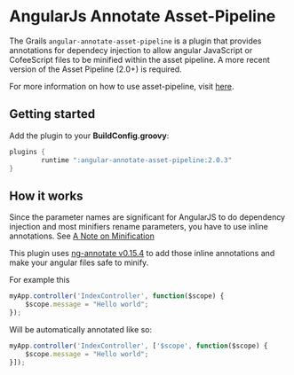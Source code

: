 AngularJs Annotate Asset-Pipeline
================================

The Grails `angular-annotate-asset-pipeline` is a plugin that provides annotations for dependecy injection to allow angular JavaScript or CofeeScript files to be minified within the asset pipeline. A more recent version of the Asset Pipeline (2.0+) is required.

For more information on how to use asset-pipeline, visit [here](http://www.github.com/bertramdev/asset-pipeline).

## Getting started
Add the plugin to your **BuildConfig.groovy**:
```groovy
plugins {
		runtime ":angular-annotate-asset-pipeline:2.0.3"
}
```

## How it works

Since the parameter names are significant for AngularJS to do dependency injection and most minifiers rename parameters,
you have to use inline annotations. See [A Note on Minification](https://docs.angularjs.org/tutorial/step_05)

This plugin uses [ng-annotate v0.15.4](https://github.com/olov/ng-annotate) to add those inline annotations and make your angular files safe to minify.

For example this 
```javascript
myApp.controller('IndexController', function($scope) {
	$scope.message = "Hello world";
});
```

Will be automatically annotated like so:
```javascript
myApp.controller('IndexController', ['$scope', function($scope) {
	$scope.message = "Hello world";
}]);
```
